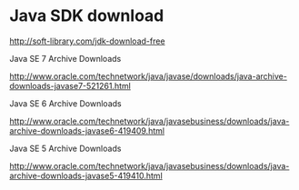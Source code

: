 # Java SDK download

http://soft-library.com/jdk-download-free 


Java SE 7 Archive Downloads 

http://www.oracle.com/technetwork/java/javase/downloads/java-archive-downloads-javase7-521261.html 

 

Java SE 6 Archive Downloads 

http://www.oracle.com/technetwork/java/javasebusiness/downloads/java-archive-downloads-javase6-419409.html 

 

Java SE 5 Archive Downloads 

http://www.oracle.com/technetwork/java/javasebusiness/downloads/java-archive-downloads-javase5-419410.html 

 
